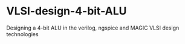 # VLSI-design-4-bit-ALU
Designing a 4-bit ALU in the verilog, ngspice and MAGIC VLSI design technologies
